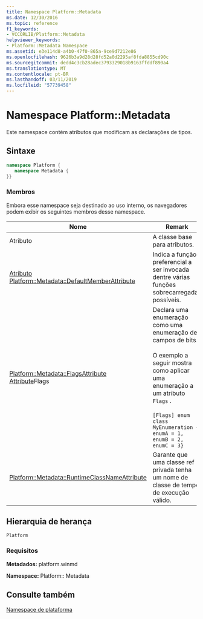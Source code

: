 ```yaml
---
title: Namespace Platform::Metadata
ms.date: 12/30/2016
ms.topic: reference
f1_keywords:
- VCCORLIB/Platform::Metadata
helpviewer_keywords:
- Platform::Metadata Namespace
ms.assetid: e3e114d8-a4b0-47f0-865a-9ce9d7212e86
ms.openlocfilehash: 9626b3a9d28d28fd52a0d2295af8fda8855cd90c
ms.sourcegitcommit: dedd4c3cb28adec3793329018b9163ffddf890a4
ms.translationtype: MT
ms.contentlocale: pt-BR
ms.lasthandoff: 03/11/2019
ms.locfileid: "57739458"
---
```

# <a name="platformmetadata-namespace"></a>Namespace Platform::Metadata

Este namespace contém atributos que modificam as declarações de tipos.

## <a name="syntax"></a>Sintaxe

```cpp
namespace Platform {
   namespace Metadata {
}}
```

### <a name="members"></a>Membros

Embora esse namespace seja destinado ao uso interno, os navegadores podem exibir os seguintes membros desse namespace.

|Nome|Remark|
|----------|------------|
|Atributo|A classe base para atributos.|
|[Atributo Platform::Metadata::DefaultMemberAttribute](../cppcx/platform-metadata-defaultmemberattribute-attribute.md)|Indica a função preferencial a ser invocada dentre várias funções sobrecarregadas possíveis.|
|[Platform::Metadata::FlagsAttribute Attribute](../cppcx/platform-metadata-flagsattribute-attribute.md)Flags|Declara uma enumeração como uma enumeração de campos de bits.<br /><br /> O exemplo a seguir mostra como aplicar uma enumeração a um atributo `Flags` .<br /><br /> `[Flags] enum class MyEnumeration { enumA = 1, enumB = 2, enumC = 3}`|
|[Platform::Metadata::RuntimeClassNameAttribute](../cppcx/platform-metadata-runtimeclassname.md)|Garante que uma classe ref privada tenha um nome de classe de tempo de execução válido.|

## <a name="inheritance-hierarchy"></a>Hierarquia de herança

`Platform`

### <a name="requirements"></a>Requisitos

**Metadados:** platform.winmd

**Namespace:** Platform:: Metadata

## <a name="see-also"></a>Consulte também

[Namespace de plataforma](platform-namespace-c-cx.md)
